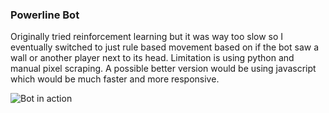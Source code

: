 ### Powerline Bot

Originally tried reinforcement learning but it was way too slow so I eventually switched to just rule based movement based on if the bot saw a wall or another player next to its head. Limitation is using python and manual pixel scraping. A possible better version would be using javascript which would be much faster and more responsive. 

![Bot in action](demo/powerline_bot_demo.gif)
